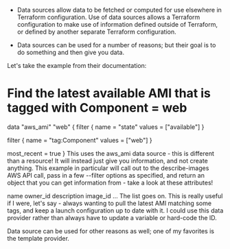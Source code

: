 
- Data sources allow data to be fetched or computed for use elsewhere in Terraform configuration. Use of data sources allows a Terraform configuration to make use of information defined outside of Terraform, or defined by another separate Terraform configuration.

- Data sources can be used for a number of reasons; but their goal is to do something and then give you data.

Let's take the example from their documentation:

# Find the latest available AMI that is tagged with Component = web
data "aws_ami" "web" {
filter {
name   = "state"
values = ["available"]
}

filter {
name   = "tag:Component"
values = ["web"]
}

most_recent = true
}
This uses the aws_ami data source - this is different than a resource! It will instead just give you information, and not create anything. This example in particular will call out to the describe-images AWS API call, pass in a few --filter options as specified, and return an object that you can get information from - take a look at these attributes!

name
owner_id
description
image_id
... The list goes on. This is really useful if I were, let's say - always wanting to pull the latest AMI matching some tags, and keep a launch configuration up to date with it. I could use this data provider rather than always have to update a variable or hard-code the ID.

Data source can be used for other reasons as well; one of my favorites is the template provider.